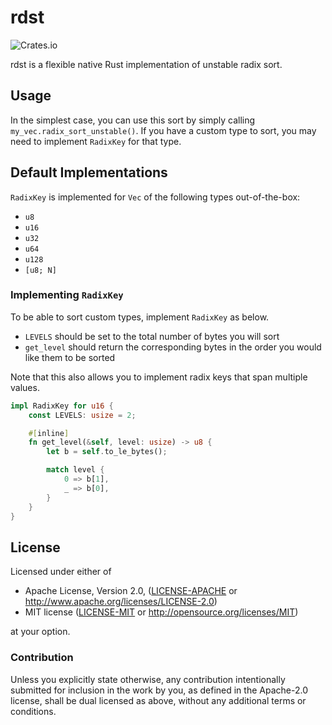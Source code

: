 # rdst

![Crates.io](https://img.shields.io/crates/l/rdst?style=flat-square)

rdst is a flexible native Rust implementation of unstable radix sort.

## Usage

In the simplest case, you can use this sort by simply calling `my_vec.radix_sort_unstable()`. If you have a custom type to sort, you may need to implement `RadixKey` for that type.

## Default Implementations

`RadixKey` is implemented for `Vec` of the following types out-of-the-box:

 * `u8`
 * `u16`
 * `u32`
 * `u64`
 * `u128`
 * `[u8; N]`

### Implementing `RadixKey`

To be able to sort custom types, implement `RadixKey` as below.

 * `LEVELS` should be set to the total number of bytes you will sort
 * `get_level` should return the corresponding bytes in the order you would like them to be sorted

Note that this also allows you to implement radix keys that span multiple values.

```rust
impl RadixKey for u16 {
    const LEVELS: usize = 2;

    #[inline]
    fn get_level(&self, level: usize) -> u8 {
        let b = self.to_le_bytes();

        match level {
            0 => b[1],
            _ => b[0],
        }
    }
}
```

## License

Licensed under either of

* Apache License, Version 2.0, ([LICENSE-APACHE](LICENSE-APACHE) or http://www.apache.org/licenses/LICENSE-2.0)
* MIT license ([LICENSE-MIT](LICENSE-MIT) or http://opensource.org/licenses/MIT)

at your option.

### Contribution

Unless you explicitly state otherwise, any contribution intentionally submitted for inclusion in the work by you, as defined in the Apache-2.0 license, shall be dual licensed as above, without any additional terms or conditions.
